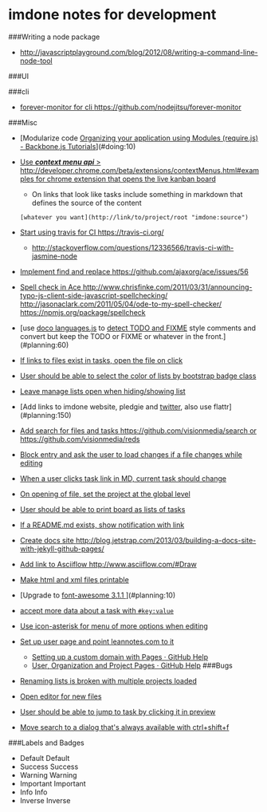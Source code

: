 imdone notes for development
==========

###Writing a node package
- <http://javascriptplayground.com/blog/2012/08/writing-a-command-line-node-tool>

###UI

###cli
- [forever-monitor for cli <https://github.com/nodejitsu/forever-monitor>](#todo:100)

###Misc
- [Modularize code [Organizing your application using Modules (require.js) - Backbone.js Tutorials](http://backbonetutorials.com/organizing-backbone-using-modules/)](#doing:10)
- [Use ***context menu api*** > <http://developer.chrome.com/beta/extensions/contextMenus.html#examples> for chrome extension that opens the live kanban board](#todo:110)
	- On links that look like tasks include something in markdown that defines the source of the content

	`[whatever you want](http://link/to/project/root "imdone:source")`

- [Start using travis for CI <https://travis-ci.org/>](#todo:20)
    - <http://stackoverflow.com/questions/12336566/travis-ci-with-jasmine-node>
- [Implement find and replace <https://github.com/ajaxorg/ace/issues/56>](#todo:60)
- [Spell check in Ace <http://www.chrisfinke.com/2011/03/31/announcing-typo-js-client-side-javascript-spellchecking/> <http://jasonaclark.com/2011/05/04/ode-to-my-spell-checker/> <https://npmjs.org/package/spellcheck>](#planning:70)
- [use [doco languages.js](https://github.com/jashkenas/docco/blob/master/resources/languages.json) to [detect TODO and FIXME](lib/imdone.js) style comments and convert but keep the TODO or FIXME or whatever in the front.](#planning:60)
- [If links to files exist in tasks, open the file on click](#done:80)
- [User should be able to select the color of lists by bootstrap badge class](#planning:80)
- [Leave manage lists open when hiding/showing list](#archive:150)
- [Add links to imdone website, pledgie and [twitter](https://twitter.com/about/resources/buttons#tweet), also use flattr](#planning:150)
- [Add search for files and tasks <https://github.com/visionmedia/search> or <https://github.com/visionmedia/reds>](#done:10)
- [Block entry and ask the user to load changes if a file changes while editing](#planning:110)
- [When a user clicks task link in MD, current task should change](#planning:140)
- [On opening of file, set the project at the global level](#archive:0)
- [User should be able to print board as lists of tasks](#done:40)
- [If a README.md exists, show notification with link](#archive:20)
- [Create docs site <http://blog.jetstrap.com/2013/03/building-a-docs-site-with-jekyll-github-pages/>](#planning:100)
- [Add link to Asciiflow <http://www.asciiflow.com/#Draw>](#doing:100)
- [Make html and xml files printable](#done:50)
- [Upgrade to [font-awesome 3.1.1 ](http://fortawesome.github.io/Font-Awesome/icons/)](#planning:10)
- [accept more data about a task with `#key:value`](#planning:20)
- [Use icon-asterisk for menu of more options when editing](#planning:30)
- [Set up user page and point leannotes.com to it](#doing:90)
    - [Setting up a custom domain with Pages · GitHub Help](https://help.github.com/articles/setting-up-a-custom-domain-with-pages)
    - [User, Organization and Project Pages · GitHub Help](https://help.github.com/articles/user-organization-and-project-pages)
###Bugs
- [Renaming lists is broken with multiple projects loaded](#archive:100)
- [Open editor for new files](#planning:0)
- [User should be able to jump to task by clicking it in preview](#doing:30)
- [Move search to a dialog that's always available with ctrl+shift+f](#doing:20)

###Labels and Badges
- Default <span class="label">Default</span>
- Success <span class="label label-success">Success</span>
- Warning <span class="label label-warning">Warning</span>
- Important	<span class="label label-important">Important</span>
- Info <span class="label label-info">Info</span>
- Inverse <span class="label label-inverse">Inverse</span>










